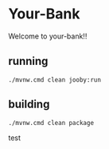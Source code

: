 # Your-Bank

Welcome to your-bank!!

## running

    ./mvnw.cmd clean jooby:run

## building

    ./mvnw.cmd clean package

test